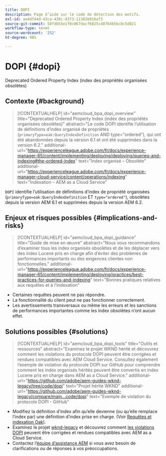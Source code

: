 ```yaml
---
title: DOPI
description: Page d’aide sur le code de détection des motifs.
exl-id: ae4df44d-43ca-438c-8373-11381b916af3
source-git-commit: 58fdb55e1f0c067dacf6825c4076465bc8c5d821
workflow-type: tm+mt
source-wordcount: '252'
ht-degree: 98%

---
```


# DOPI {#dopi}

Deprecated Ordered Property Index (index des propriétés organisées obsolètes)

## Contexte {#background}

>[!CONTEXTUALHELP]
>id="aemcloud_bpa_dopi_overview"
>title="Deprecated Ordered Property Index (index des propriétés organisées obsolètes)"
>abstract="Le code DOPI identifie l’utilisation de définitions d’index organisé de propriétés (`primaryType=oak:QueryIndexDefinition` AND type=&quot;ordered&quot;), qui ont été abandonnées depuis la version 6.1 et ont été supprimées dans la version 6.2."
>additional-url="https://experienceleague.adobe.com/fr/docs/experience-manager-65/content/implementing/deploying/deploying/queries-and-indexing#the-ordered-index" text="Index organisé – Obsolète"
>additional-url="https://experienceleague.adobe.com/fr/docs/experience-manager-cloud-service/content/operations/indexing" text="Indexation – AEM as a Cloud Service"

`DOPI` identifie l’utilisation de définitions d’index de propriété organisées (`primaryType=oak:QueryIndexDefinition` ET `type="ordered"`), obsolètes depuis la version AEM 6.1 et supprimées depuis la version AEM 6.2.

## Enjeux et risques possibles {#implications-and-risks}

>[!CONTEXTUALHELP]
>id="aemcloud_bpa_dopi_guidance"
>title="Guide de mise en œuvre"
>abstract="Nous vous recommandons d’examiner tous les index organisés obsolètes et de les déplacer vers des index Lucene pris en charge afin d’éviter des problèmes de performances importants ou des exigences clientes non fonctionnelles."
>additional-url="https://experienceleague.adobe.com/fr/docs/experience-manager-65/content/implementing/deploying/practices/best-practices-for-queries-and-indexing" text="Bonnes pratiques relatives aux requêtes et à l’indexation"

* Certaines requêtes peuvent ne pas répondre.
* La fonctionnalité du client peut ne pas fonctionner correctement.
* Les avertissements transversaux ou même les erreurs et les sanctions de performances importantes comme les index obsolètes n’ont aucun effet.

## Solutions possibles {#solutions}

>[!CONTEXTUALHELP]
>id="aemcloud_bpa_dopi_tools"
>title="Outils et ressources"
>abstract="Examinez le projet WKND hérité et découvrez comment les violations du protocole DOPI peuvent être corrigées et rendues compatibles avec AEM Cloud Service. Consultez également l’exemple de violation du protocole DOPI sur GitHub pour comprendre comment les index organisés hérités peuvent être convertis en index Lucene pris en charge dans AEM as a Cloud Service."
>additional-url="https://github.com/adobe/aem-guides-wknd-legacy/tree/code/dopi" text="Projet hérité WKND"
>additional-url="https://github.com/adobe/aem-guides-wknd-legacy/compare/main...code/dopi" text="Exemple de violation du protocole DOPI - GitHub"

* Modifiez la définition d’index afin qu’elle devienne (ou qu’elle remplace l’index par) une définition d’index prise en charge. (Voir [Requêtes et indexation Oak](https://experienceleague.adobe.com/fr/docs/experience-manager-65/content/implementing/deploying/deploying/queries-and-indexing)).
* Examinez le projet [wknd-legacy](https://github.com/adobe/aem-guides-wknd-legacy/tree/code/dopi) et découvrez comment [les violations DOPI](https://github.com/adobe/aem-guides-wknd-legacy/compare/main...code/dopi) peuvent être corrigées et rendues compatibles avec AEM as a Cloud Service.
* Contactez l’[équipe d’assistance AEM](https://helpx.adobe.com/fr/enterprise/using/support-for-experience-cloud.html) si vous avez besoin de clarifications ou de réponses à vos préoccupations.

